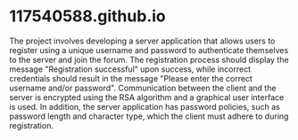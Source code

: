 # 117540588.github.io
The project involves developing a server application that allows users to register using a unique username and password to authenticate themselves to the server and join the forum. The registration process should display the message "Registration successful" upon success, while incorrect credentials should result in the message "Please enter the correct username and/or password". Communication between the client and the server is encrypted using the RSA algorithm and a graphical user interface is used. In addition, the server application has password policies, such as password length and character type, which the client must adhere to during registration.
